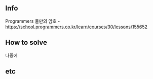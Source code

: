 ## Info

Programmers 둘만의 암호 - https://school.programmers.co.kr/learn/courses/30/lessons/155652

## How to solve

나중에

## etc
